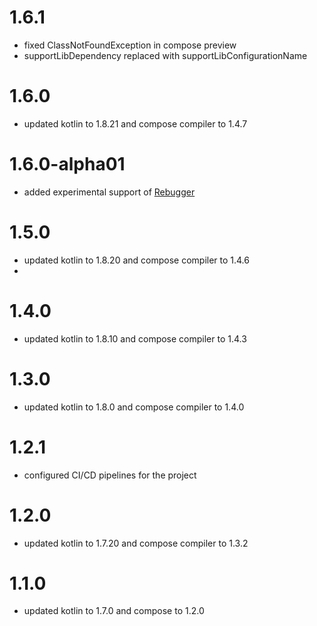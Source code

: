 # 1.6.1

- fixed ClassNotFoundException in compose preview
- supportLibDependency replaced with supportLibConfigurationName

# 1.6.0

- updated kotlin to 1.8.21 and compose compiler to 1.4.7

# 1.6.0-alpha01

- added experimental support of [Rebugger](https://github.com/theapache64/rebugger)

# 1.5.0

- updated kotlin to 1.8.20 and compose compiler to 1.4.6
- 
# 1.4.0

- updated kotlin to 1.8.10 and compose compiler to 1.4.3

# 1.3.0

- updated kotlin to 1.8.0 and compose compiler to 1.4.0

# 1.2.1

- configured CI/CD pipelines for the project

# 1.2.0

- updated kotlin to 1.7.20 and compose compiler to 1.3.2 

# 1.1.0

- updated kotlin to 1.7.0 and compose to 1.2.0